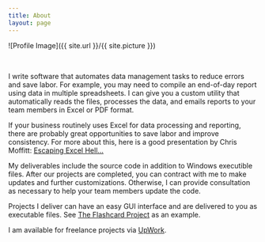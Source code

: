 ```yaml
---
title: About
layout: page
---
```

![Profile Image]({{ site.url }}/{{ site.picture }})

<br>

<p>I write software that automates data management tasks to reduce errors and save labor. For example, you may need to compile an end-of-day report using data in multiple spreadsheets. I can give you a custom utility that automatically reads the files, processes the data, and emails reports to your team members in Excel or PDF format.</p>

<p>If your business routinely uses Excel for data processing and reporting, there are probably great opportunities to save labor and improve consistency. For more about this, here is a good presentation by Chris Moffitt: <a href="https://github.com/chris1610/pbpython/blob/master/presentations/Escaping-Excel-Hell-with-Python-and-Pandas.pdf">Escaping Excel Hell...</a>  </p>

<p>My deliverables include the source code in addition to Windows executible files. After our projects are completed, you can contract with me to make updates and further customizations. Otherwise, I can provide consultation as necessary to help your team members update the code.</p>

<p>Projects I deliver can have an easy GUI interface and are delivered to you as executable files. See <a href="https://theflashcardproject.com">The Flashcard Project</a> as an example.</p>
    
<p>I am available for freelance projects via <a href="https://www.upwork.com/o/profiles/users/_~01191506b35232ebc4/?s=1110580753069494272">UpWork</a>.</p>
